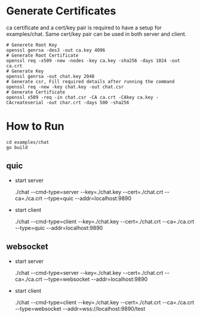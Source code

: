 # Generate Certificates 
ca certificate and a cert/key pair is required to have a setup for examples/chat. Same cert/key pair can be used in both server and client.

	# Generete Root Key
	openssl genrsa -des3 -out ca.key 4096
	# Generate Root Certificate
	openssl req -x509 -new -nodes -key ca.key -sha256 -days 1024 -out ca.crt
	# Generate Key
	openssl genrsa -out chat.key 2048
	# Generate csr, Fill required details after running the command
	openssl req -new -key chat.key -out chat.csr
	# Generate Certificate
	openssl x509 -req -in chat.csr -CA ca.crt -CAkey ca.key -CAcreateserial -out char.crt -days 500 -sha256 

# How to Run

    cd examples/chat
    go build

## quic
- start server

	./chat --cmd-type=server --key=./chat.key --cert=./chat.crt --ca=./ca.crt --type=quic --addr=localhost:9890
- start client

	./chat --cmd-type=client --key=./chat.key --cert=./chat.crt --ca=./ca.crt --type=quic --addr=localhost:9890

## websocket
- start server

	./chat --cmd-type=server --key=./chat.key --cert=./chat.crt --ca=./ca.crt --type=websocket --addr=localhost:9890
- start client

	./chat --cmd-type=client --key=./chat.key --cert=./chat.crt --ca=./ca.crt --type=websocket --addr=wss://localhost:9890/test
